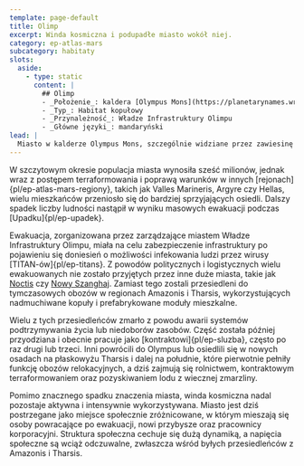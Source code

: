 ```yaml
---
template: page-default
title: Olimp
excerpt: Winda kosmiczna i podupadłe miasto wokół niej.
category: ep-atlas-mars
subcategory: habitaty
slots:
  aside:
    - type: static
      content: |
        ## Olimp
        - _Położenie_: kaldera [Olympus Mons](https://planetarynames.wr.usgs.gov/Feature/4453) ([Mars]{pl/ep-atlas-mars})
        - _Typ_: Habitat kopułowy
        - _Przynależność_: Władze Infrastruktury Olimpu
        - _Główne języki_: mandaryński
lead: |
  Miasto w kalderze Olympus Mons, szczególnie widziane przez zawiesinę pyłu podczas burzy, przypomina zwęglony stożek kadzidła otoczony warstwami zanieczyszczeń. Przy lepszej widoczności widać centrum z wysokimi, jasno oświetlonymi wieżowcami o funkcji mieszkalno-biurowej, skupionymi wokół podstawy windy kosmicznej. Otaczają je podupadłe struktury: ciśnieniowe bloki mieszkalne, obiekty przemysłowe oraz tymczasowa zabudowa, w której światła są rozproszone i nieliczne. Lokalne targowiska są uważane za niebezpieczne, a niektóre z ich sekcji są nieogrzewane i tylko częściowo pod ciśnieniem.
---
```

W szczytowym okresie populacja miasta wynosiła sześć milionów, jednak wraz z postępem terraformowania i poprawą warunków w innych [rejonach]{pl/ep-atlas-mars-regiony}, takich jak Valles Marineris, Argyre czy Hellas, wielu mieszkańców przeniosło się do bardziej sprzyjających osiedli. Dalszy spadek liczby ludności nastąpił w wyniku masowych ewakuacji podczas [Upadku]{pl/ep-upadek}.

Ewakuacja, zorganizowana przez zarządzające miastem Władze Infrastruktury Olimpu, miała na celu zabezpieczenie infrastruktury po pojawieniu się doniesień o możliwości infekowania ludzi przez wirusy [TITAN-ów]{pl/ep-titans}. Z powodów politycznych i logistycznych wielu ewakuowanych nie zostało przyjętych przez inne duże miasta, takie jak [Noctis](#) czy [Nowy Szanghaj](#). Zamiast tego zostali przesiedleni do tymczasowych obozów w regionach Amazonis i Tharsis, wykorzystujących nadmuchiwane kopuły i prefabrykowane moduły mieszkalne.

Wielu z tych przesiedleńców zmarło z powodu awarii systemów podtrzymywania życia lub niedoborów zasobów. Część została później przyodziana i obecnie pracuje jako [kontraktowi]{pl/ep-sluzba}, często po raz drugi lub trzeci. Inni powrócili do Olympus lub osiedlili się w nowych osadach na płaskowyżu Tharsis i dalej na południe, które pierwotnie pełniły funkcję obozów relokacyjnych, a dziś zajmują się rolnictwem, kontraktowym terraformowaniem oraz pozyskiwaniem lodu z wiecznej zmarzliny.

Pomimo znacznego spadku znaczenia miasta, winda kosmiczna nadal pozostaje aktywna i intensywnie wykorzystywana. Miasto jest dziś postrzegane jako miejsce społecznie zróżnicowane, w którym mieszają się osoby powracające po ewakuacji, nowi przybysze oraz pracownicy korporacyjni. Struktura społeczna cechuje się dużą dynamiką, a napięcia społeczne są wciąż odczuwalne, zwłaszcza wśród byłych przesiedleńców z Amazonis i Tharsis.
